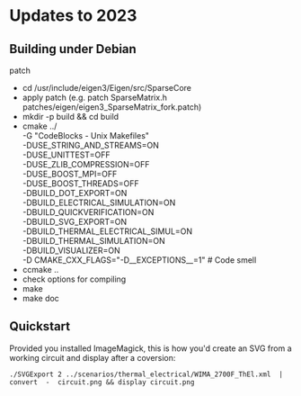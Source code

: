 # Updates to 2023

## Building under Debian

patch

+ cd /usr/include/eigen3/Eigen/src/SparseCore
+ apply patch (e.g. patch SparseMatrix.h patches/eigen/eigen3_SparseMatrix_fork.patch)
+ mkdir -p build && cd build
+ cmake ../ \
-G "CodeBlocks - Unix Makefiles" \
-DUSE_STRING_AND_STREAMS=ON \
-DUSE_UNITTEST=OFF \
-DUSE_ZLIB_COMPRESSION=OFF \
-DUSE_BOOST_MPI=OFF \
-DUSE_BOOST_THREADS=OFF \
-DBUILD_DOT_EXPORT=ON \
-DBUILD_ELECTRICAL_SIMULATION=ON \
-DBUILD_QUICKVERIFICATION=ON \
-DBUILD_SVG_EXPORT=ON \
-DBUILD_THERMAL_ELECTRICAL_SIMUL=ON \
-DBUILD_THERMAL_SIMULATION=ON \
-DBUILD_VISUALIZER=ON \
-D CMAKE_CXX_FLAGS="-D__EXCEPTIONS__=1" # Code smell
+ ccmake ..
+ check options for compiling
+ make
+ make doc

## Quickstart

Provided you installed ImageMagick, this is how you'd create an SVG from a working circuit and display after a coversion:

`./SVGExport 2 ../scenarios/thermal_electrical/WIMA_2700F_ThEl.xml  | convert  -  circuit.png && display circuit.png`
